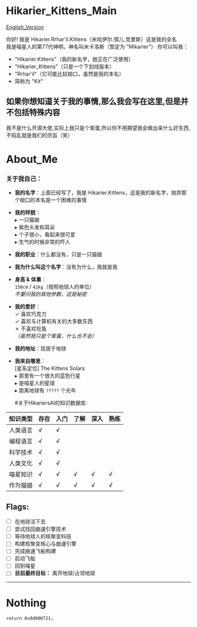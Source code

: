 # Hikarier_Kittens_Main
[English_Version](https://github.com/HikarierKittens/HikarierKittens/blob/main/readme_en.md)

你好! 我是 Hikarier.Rrhar'il.Kittens（米哈伊尔.弭儿.克里斯）这是我的全名  
我是喵星人的第77代神明，神名叫米卡洛斯（暂定为    "Mikarier"）
你可以叫我：  
- "Hikarier.Kittens"（我的新名字，她正在广泛使用）  
- "Hikarier_Kittens"（只是一个下划线版本）  
- "Rrhar'il"（它可能比较拗口，虽然是我的本名）  
- 简称为 "Kit"  

如果你想知道关于我的事情,那么我会写在这里,但是并不包括特殊内容
---
我不是什么开源大佬,实际上我只是个笨蛋,所以你不用期望我会做出来什么好东西,不捣乱就是我们的宗旨（笑）

# About_Me

### 关于我自己：
- **我的名字**：上面已经写了，我是 Hikarier.Kittens，这是我的新名字，抛弃那个拗口的本名是一个困难的事情
- **我的样貌**：  
  ▸ 一只猫娘  
  ▸ 紫色头发和耳朵  
  ▸ 个子很小，看起来很可爱  
  ▸ 生气的时候非常的吓人  
- **我的职业**：什么都没有，只是一只猫娘
- **我为什么叫这个名字**：没有为什么，我就是我
- **身高 & 体重**：  
  `150cm` / `42kg`（按照地球人的单位）  
  *不要问我的其他参数，这是秘密*  
- **我的爱好**：  
  ✓ 喜欢巧克力  
  ✓ 喜欢与计算机有关的大多数东西  
  ✗ 不喜欢吃鱼  
  *（虽然我只是个笨蛋，什么也不会）*  
- **我的地址**：现居于地球
- **我来自哪里**：  
  [星系定位] The Kittens Solars  
  ▸ 那里有一个很大的蓝色行星  
  ▸ 是喵星人的星球  
  ▸ 距离地球有 `?????` 个光年
  
  #关于HikariersAI的知识数据库:
  
|知识类型| 存在 |入门| 了解 | 深入 |熟练 |
| ------ | ---- | --- | ---- | ----|----|
|人类语言|   √  |  √  |      |     |    |
|编程语言|   √  |  √  |      |     |    |
|科学技术|   √  |  √  |      |     |    |
|人类文化|   √  |  √  |      |     |    |
|喵星知识|   √  |  √  |   √  |  √  | √  |
|作为猫娘|   √  |  √  |   √  |  √  | √  |

Flags:
---
- [ ] 在地球活下去
- [ ] 尝试找回曲速引擎技术
- [ ] 等待地球人的核聚变科技
- [ ] 构建核聚变核心与曲速引擎
- [ ] 完成曲速飞船构建
- [ ] 启动飞船
- [ ] 回到喵星
- [ ] **目前最终目标：** 离开地球/占领地球

---

# Nothing

`return 0x0d000721;`
